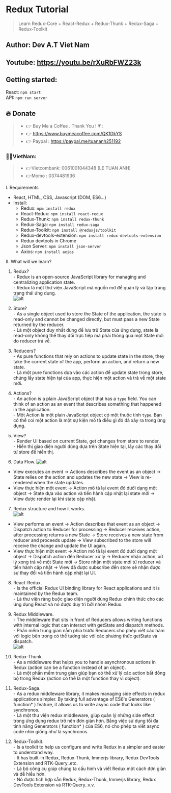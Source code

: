 # Redux Tutorial

> Learn Redux-Core + React-Redux + Redux-Thunk + Redux-Saga + Redux-Toolkit

## Author: Dev A.T Viet Nam

## Youtube: https://youtu.be/rXuRbFWZ23k

## Getting started: 
  React: `npm start`    
  API: `npm run server`

## 🔥 Donate
> + 👉 Buy Me a Coffee . Thank You ! 💗 :
> + 👉 https://www.buymeacoffee.com/QK1DkYS
> + 👉 Paypal : https://paypal.me/tuananh251192

### 👻👻VietNam: 
> + 👉Vietcombank: 0061001044348 (LE TUAN ANH)
> + 👉Momo : 0374481936


I. Requirements
  - React, HTML, CSS, Javascript (DOM, ES6...)
  - Install:
    + Redux: `npm install redux`
    + React-Redux: `npm install react-redux`
    + Redux-Thunk: `npm install redux-thunk`
    + Redux-Saga: `npm install redux-saga`
    + Redux-Toolkit: `npm install @reduxjs/toolkit`
    + Redux-devtools-extension: `npm install redux-devtools-extension`
    + Redux devtools in Chrome
    + Json Server: `npm install json-server`
    + Axios: `npm install axios`

II. What will we learn?   
  1. Redux?   
    - Redux is an open-source JavaScript library for managing and centralizing application state.        
    - Redux là một thư viện JavaScript mã nguồn mở để quản lý và tập trung trạng thái ứng dụng.     
    ![alt](https://res.cloudinary.com/devatchannel/image/upload/v1650958059/redux/q0v61a2us4iixkpoyno9_sv0qfm.png)
 
  2. Store?   
    - As a single object used to store the State of the application, the state is read-only and cannot be changed directly, but must pass a new State returned by the reducer.    
    - Là một object duy nhất dùng để lưu trữ State của ứng dụng, state là read-only không thể thay đổi trực tiếp mà phải thông qua một State mới do reducer trả về.      

  3. Reducers?    
    - As pure functions that rely on actions to update state in the store, they take the current state of the app, perform an action, and return a new state.   
    - Là một pure functions dựa vào các action để update state trong store, chúng lấy state hiện tại của app, thực hiện một action và trả về một state mới.    

  4. Actions?   
    - An action is a plain JavaScript object that has a `type` field. You can think of an action as an event that describes something that happened in the application.     
    - Một Action là một plain JavaScript object có một thuộc tính `type`. Bạn có thể coi một action là một sự kiện mô tả điều gì đó đã xảy ra trong ứng dụng.     

  5. View?   
    - Render UI based on current State, get changes from store to render.        
    - Hiển thị giao diện người dùng dựa trên State hiện tại, lấy các thay đổi từ store để hiển thị.    

  6. Data Flow.
  ![alt](https://res.cloudinary.com/devatchannel/image/upload/v1650857587/redux/redux-one-way-data-flow_mjqffd.png)

  - View executes an event -> Actions describes the event as an object -> State relies on the action and updates the new state -> View is re-rendered when the state updates.     
  - View thực hiện một event -> Action mô tả lại event đó dưới dạng một object -> State dựa vào action và tiến hành cập nhật lại state mới -> View được render lại khi state cập nhật.     

  7. Redux structure and how it works.    
  ![alt](https://res.cloudinary.com/devatchannel/image/upload/v1650857589/redux/reduxdataflowdiagram-49fa8c3968371d9ef6f2a1486bd40a26_aafsjz.gif)

  - View performs an event -> Action describes that event as an object -> Dispatch action to Reducer for processing -> Reducer receives action, after processing returns a new State -> Store receives a new state from reducer and proceeds update  -> View subscribed to the store will receive the change and update the UI again.   
  - View thực hiện một event -> Action mô tả lại event đó dưới dạng một object -> Dispatch action đến Reducer xử lý -> Reducer nhận action, xử lý xong trả về một State mới -> Store nhận một state mới từ reducer và tiến hành cập nhật -> View đã được subscribe đến store sẽ nhận được sự thay đổi và tiến hành cập nhật lại UI.     

  8. React-Redux.    
    - Is the official Redux UI binding library for React applications and it is maintained by the Redux team.     
    - Là thư viện ràng buộc giao diện người dùng Redux chính thức cho các ứng dụng React và nó được duy trì bởi nhóm Redux.    

  9. Redux Middleware.   
    - The middleware that sits in front of Reducers allows writing functions with internal logic that can interact with getState and dispatch methods.    
    - Phần mềm trung gian nằm phía trước Reducers cho phép viết các hàm với logic bên trong có thể tương tác với các phương thức getState và dispatch.    
    ![alt](https://res.cloudinary.com/devatchannel/image/upload/v1650957046/redux/1_z4llp0o7378Wwz4zoRsalw_lv5nnf.gif)

  10. Redux-Thunk.   
    - As a middleware that helps you to handle asynchronous actions in Redux (action can be a function instead of an object).    
    - Là một phần mềm trung gian giúp bạn có thể xử lý các action bất đồng bộ trong Redux (action có thể là một function thay vì object).   

  11. Redux-Saga.   
    - As a redux middleware library, it makes managing side effects in redux applications simpler. By taking full advantage of ES6's Generators ( function* ) feature, it allows us to write async code that looks like synchronos.   
    - Là một thư viện redux middleware, giúp quản lý những side effect trong ứng dụng redux trở nên đơn giản hơn. Bằng việc sử dụng tối đa tính năng Generators ( function* ) của ES6, nó cho phép ta viết async code nhìn giống như là synchronos.      

  12. Redux-Toolkit.    
    - Is a toolkit to help us configure and write Redux in a simpler and easier to understand way.    
    - It has built-in Redux, Redux-Thunk, Immerjs library, Redux DevTools Extension and RTK-Query..etc.   
    - Là bộ công cụ giúp chúng ta cấu hình và viết Redux một cách đơn giản và dễ hiểu hơn.   
    - Nó được tích hợp sẵn Redux, Redux-Thunk, Immerjs library, Redux DevTools Extension và RTK-Query..v.v.   